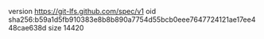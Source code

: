 version https://git-lfs.github.com/spec/v1
oid sha256:b59a1d5fb910383e8b8b890a7754d55bcb0eee7647724121ae17ee448cae638d
size 14420
